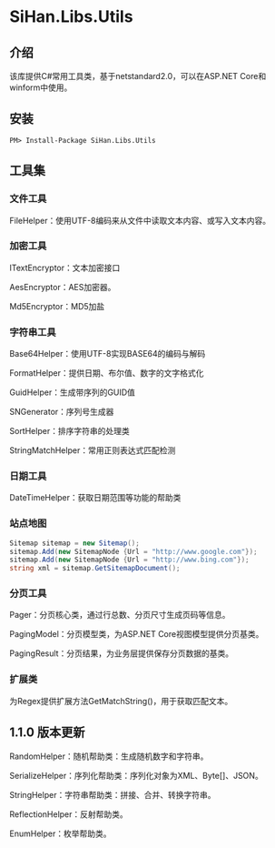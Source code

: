 # SiHan.Libs.Utils
## 介绍

该库提供C#常用工具类，基于netstandard2.0，可以在ASP.NET Core和winform中使用。

## 安装

```
PM> Install-Package SiHan.Libs.Utils
```

## 工具集

### 文件工具

FileHelper：使用UTF-8编码来从文件中读取文本内容、或写入文本内容。

### 加密工具

ITextEncryptor：文本加密接口

AesEncryptor：AES加密器。

Md5Encryptor：MD5加盐

### 字符串工具

Base64Helper：使用UTF-8实现BASE64的编码与解码

FormatHelper：提供日期、布尔值、数字的文字格式化

GuidHelper：生成带序列的GUID值

SNGenerator：序列号生成器

SortHelper：排序字符串的处理类

StringMatchHelper：常用正则表达式匹配检测

### 日期工具

DateTimeHelper：获取日期范围等功能的帮助类

### 站点地图

```c#
Sitemap sitemap = new Sitemap();
sitemap.Add(new SitemapNode {Url = "http://www.google.com"});
sitemap.Add(new SitemapNode {Url = "http://www.bing.com"});
string xml = sitemap.GetSitemapDocument();
```

### 分页工具

Pager：分页核心类，通过行总数、分页尺寸生成页码等信息。

PagingModel：分页模型类，为ASP.NET Core视图模型提供分页基类。

PagingResult：分页结果，为业务层提供保存分页数据的基类。

### 扩展类

为Regex提供扩展方法GetMatchString()，用于获取匹配文本。

## 1.1.0 版本更新

RandomHelper：随机帮助类：生成随机数字和字符串。

SerializeHelper：序列化帮助类：序列化对象为XML、Byte[]、JSON。

StringHelper：字符串帮助类：拼接、合并、转换字符串。

ReflectionHelper：反射帮助类。

EnumHelper：枚举帮助类。